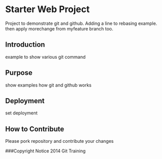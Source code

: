 # Starter Web Project

Project to demonstrate git and github. 
Adding a line to rebasing example.
then apply morechange from myfeature branch too.

## Introduction

example to show various git command

## Purpose

show examples how git and github works

## Deployment

set deployment

## How to Contribute
Please pork repository and contribute your changes

###Copyright Notice
2014 Git Training

